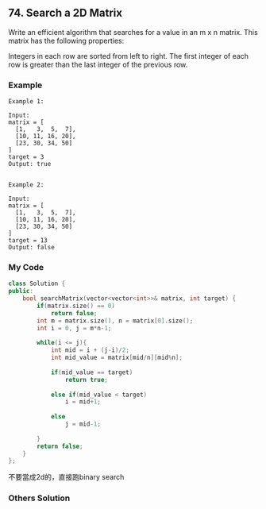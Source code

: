 ## 74. Search a 2D Matrix

Write an efficient algorithm that searches for a value in an m x n matrix. This matrix has the following properties:

Integers in each row are sorted from left to right.
The first integer of each row is greater than the last integer of the previous row.

### Example
```
Example 1:

Input:
matrix = [
  [1,   3,  5,  7],
  [10, 11, 16, 20],
  [23, 30, 34, 50]
]
target = 3
Output: true


Example 2:

Input:
matrix = [
  [1,   3,  5,  7],
  [10, 11, 16, 20],
  [23, 30, 34, 50]
]
target = 13
Output: false
```

### My Code
```c++
class Solution {
public:
    bool searchMatrix(vector<vector<int>>& matrix, int target) {
        if(matrix.size() == 0)
            return false;
        int m = matrix.size(), n = matrix[0].size();
        int i = 0, j = m*n-1;
        
        while(i <= j){
            int mid = i + (j-i)/2;
            int mid_value = matrix[mid/n][mid%n];
            
            if(mid_value == target)
                return true;
            
            else if(mid_value < target)
                i = mid+1;
            
            else
                j = mid-1;
            
        }
        return false;
    }
};
```
不要當成2d的，直接跑binary search 


### Others Solution
```c++
```

